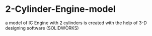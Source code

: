 # 2-Cylinder-Engine-model
a model of IC Engine with 2 cylinders is created with the help of 3-D designing software (SOLIDWORKS) 
